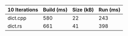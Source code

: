 | 10 Iterations | Build (ms) | Size (kB) | Run (ms) |
|-----------------------|----------|--------|--------|
| dict.cpp        | 580 | 22 | 243 |
| dict.rs         | 661 | 41 | 398 |
